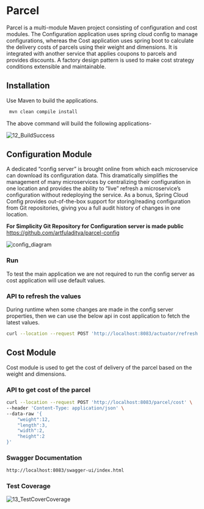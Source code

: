 # Parcel

Parcel is a multi-module Maven project consisting of configuration and cost modules. The Configuration application uses spring cloud config to manage configurations, whereas the Cost application uses spring boot to calculate the delivery costs of parcels using their weight and dimensions. It is integrated with another service that applies coupons to parcels and provides discounts. A factory design pattern is used to make cost strategy conditions extensible and maintainable.

## Installation

Use Maven to build the applications.

```bash
 mvn clean compile install
```
The above command will build the following applications-

![12_BuildSuccess](https://user-images.githubusercontent.com/82138263/210727857-24913901-4f91-46db-ad12-b3264572e379.jpg)


## Configuration Module

A dedicated “config server” is brought online from which each microservice can download its configuration data. This dramatically simplifies the management of many microservices by centralizing their configuration in one location and provides the ability to “live” refresh a microservice’s configuration without redeploying the service. As a bonus, Spring Cloud Config provides out-of-the-box support for storing/reading configuration from Git repositories, giving you a full audit history of changes in one location.

**For Simplicity Git Repository for Configuration server is made public** https://github.com/artfuladitya/parcel-config

![config_diagram](https://user-images.githubusercontent.com/82138263/210726069-77bb5828-5cc2-467b-8961-7ebd5601b167.png)

### Run

To test the main application we are not required to run the config server as cost application will use default values.

### API to refresh the values

During runtime when some changes are made in the config server properties, then we can use the below api in cost application to fetch the latest values.

```bash
curl --location --request POST 'http://localhost:8083/actuator/refresh'
```

## Cost Module

Cost module is used to get the cost of delivery of the parcel based on the weight and dimensions.

### API to get cost of the parcel

```bash
curl --location --request POST 'http://localhost:8083/parcel/cost' \
--header 'Content-Type: application/json' \
--data-raw '{
    "weight":12,
    "length":3,
    "width":2,
    "height":2
}'
```

### Swagger Documentation

```bash
http://localhost:8083/swagger-ui/index.html
```

### Test Coverage

![13_TestCoverCoverage](https://user-images.githubusercontent.com/82138263/210728915-0717a1c8-449f-4755-8066-1efe62fa7c5a.jpg)
